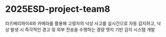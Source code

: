 # 2025ESD-project-team8
라즈베리파이4와 카메라를 활용해 고령자의 낙상 사고를 실시간으로 자동 감지하고, 낙상 발생 시 즉각적인 경고 및 외부 전송을 수행하는 경량 엣지 기반 감지 시스템 개발

